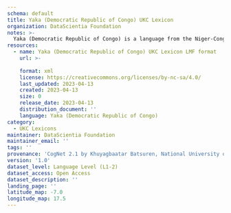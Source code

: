 ```yaml
---
schema: default
title: Yaka (Democratic Republic of Congo) UKC Lexicon
organization: DataScientia Foundation
notes: >-
  Yaka (Democratic Republic of Congo) is a language from the Niger-Congo family, spoken in Africa. The UKC Lexicon of Yaka (Democratic Republic of Congo) is represented as a lexico-semantic network. It consists of words, word senses, synsets, as well as sense-level and synset-level relationships.
resources:
  - name: Yaka (Democratic Republic of Congo) UKC Lexicon LMF format
    url: >-
      
    format: xml
    license: https://creativecommons.org/licenses/by-nc-sa/4.0/
    last_updated: 2023-04-13
    created: 2023-04-13
    size: 0
    release_date: 2023-04-13
    distribution_document: ''
    language: Yaka (Democratic Republic of Congo)
category:
  - UKC Lexicons
maintainer: DataScientia Foundation
maintainer_email: ''
tags: ''
provenance: 'CogNet 2.1 by Khuyagbaatar Batsuren, National University of Mongolia (http://cognet.ukc.disi.unitn.it); Native Languages of the Americas 2021.11. by Laura Redish and Orrin Lewis (http://www.native-languages.org); Princeton WordNet 2.1 by Princeton University (https://wordnet.princeton.edu)'
version: '1.0'
dataset_level: Language Level (L1-2)
dataset_access: Open Access
dataset_description: ''
landing_page: ''
latitude_map: -7.0
longitude_map: 17.5
---
```

